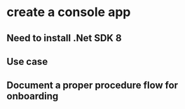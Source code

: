 # create a console app
## Need to install .Net SDK 8

## Use case
## Document a proper procedure flow for onboarding


